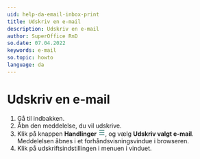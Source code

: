 ```yaml
---
uid: help-da-email-inbox-print
title: Udskriv en e-mail
description: Udskriv en e-mail
author: SuperOffice RnD
so.date: 07.04.2022
keywords: e-mail
so.topic: howto
language: da
---
```


# Udskriv en e-mail

1. Gå til indbakken.
2. Åbn den meddelelse, du vil udskrive.
3. Klik på knappen **Handlinger** ![ikon][img1], og vælg **Udskriv valgt e-mail**. Meddelelsen åbnes i et forhåndsvisningsvindue i browseren.
4. Klik på udskriftsindstillingen i menuen i vinduet.

<!-- Referenced links -->

<!-- Referenced images -->
[img1]: ../../../../media/icons/btn-menu.png
